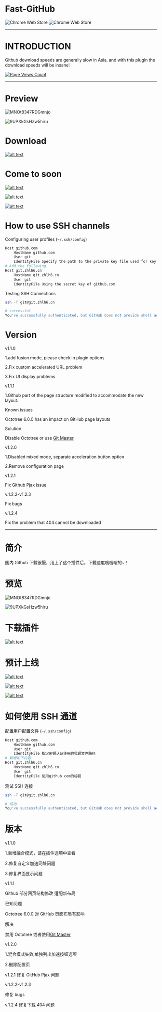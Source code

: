 # Fast-GitHub

![Chrome Web Store](https://img.shields.io/chrome-web-store/v/mfnkflidjnladnkldfonnaicljppahpg?style=for-the-badge)
![Chrome Web Store](https://img.shields.io/chrome-web-store/users/mfnkflidjnladnkldfonnaicljppahpg?style=for-the-badge)

---

# INTRODUCTION

Github download speeds are generally slow in Asia, and with this plugin the download speeds will be insane!

[![Page Views Count](https://badges.toozhao.com/badges/01EH1R0YMQANV1ACQXTEBK7JCN/green.svg)](https://badges.toozhao.com/badges/01EH1R0YMQANV1ACQXTEBK7JCN/green.svg "Get your own page views count badge on badges.toozhao.com")

---

# Preview

![MNOt8347RDGmnjo](https://i.loli.net/2021/04/23/MNOt8347RDGmnjo.png)

![9UPXkGsHzw5hiru](https://i.loli.net/2021/04/23/9UPXkGsHzw5hiru.png)

# Download

[![alt text](https://i.loli.net/2021/04/23/IqpU7COKQvzrcyG.png "title")](https://chrome.google.com/webstore/detail/github%E5%8A%A0%E9%80%9F/mfnkflidjnladnkldfonnaicljppahpg?hl=zh-CN&authuser=1)

# Come to soon

[![alt text](https://i.loli.net/2021/04/23/EnS3eDi4I86Yv2N.png "title")]()

[![alt text](https://i.loli.net/2021/04/23/SKsywoGWg1HvEja.png "title")]()

[![alt text](https://i.loli.net/2021/04/23/4wGaRTisEdcBnIt.png "title")]()

# How to use SSH channels

Configuring user profiles (`~/.ssh/config`)

```bash
Host github.com
	HostName github.com
	User git
	IdentityFile Specify the path to the private key file used for key authentication
# Add the following
Host git.zhlh6.cn
	HostName git.zhlh6.cn
	User git
	IdentityFile Using the secret key of github.com
```

Testing SSH Connections

```bash
ssh -T git@git.zhlh6.cn

# successful
You've successfully authenticated, but GitHub does not provide shell access
```

# Version

v1.1.0

1.add fusion mode, please check in plugin options

2.Fix custom accelerated URL problem

3.Fix UI display problems

v1.1.1

1.Github part of the page structure modified to accommodate the new layout.

Known issues

Octotree 6.0.0 has an impact on GitHub page layouts

Solution

Disable Octotree or use <a href="https://chrome.google.com/webstore/detail/git-master/klmeolbcejnhefkapdchfhlhhjgobhmo" target="_blank">Git Master</a>

v1.2.0

1.Disabled mixed mode, separate acceleration button option

2.Remove configuration page

v1.2.1

Fix Github Pjax issue

v.1.2.2-v1.2.3

Fix bugs

v.1.2.4

Fix the problem that 404 cannot be downloaded

---

# 简介

国内 Github 下载很慢，用上了这个插件后，下载速度嗖嗖嗖的~！

# 预览

![MNOt8347RDGmnjo](https://i.loli.net/2021/04/23/MNOt8347RDGmnjo.png)

![9UPXkGsHzw5hiru](https://i.loli.net/2021/04/23/9UPXkGsHzw5hiru.png)

# 下载插件

[![alt text](https://i.loli.net/2021/04/23/IqpU7COKQvzrcyG.png "title")](https://chrome.google.com/webstore/detail/github%E5%8A%A0%E9%80%9F/mfnkflidjnladnkldfonnaicljppahpg?hl=zh-CN&authuser=1)

# 预计上线

[![alt text](https://i.loli.net/2021/04/23/EnS3eDi4I86Yv2N.png "title")]()

[![alt text](https://i.loli.net/2021/04/23/SKsywoGWg1HvEja.png "title")]()

[![alt text](https://i.loli.net/2021/04/23/4wGaRTisEdcBnIt.png "title")]()

# 如何使用 SSH 通道

配置用户配置文件 (`~/.ssh/config`)

```bash
Host github.com
	HostName github.com
	User git
	IdentityFile 指定密钥认证使用的私钥文件路径
# 新增如下内容
Host git.zhlh6.cn
	HostName git.zhlh6.cn
	User git
	IdentityFile 使用github.com的秘钥
```

测试 SSH 连接

```bash
ssh -T git@git.zhlh6.cn

# 成功
You've successfully authenticated, but GitHub does not provide shell access
```

# 版本

v1.1.0

1.新增融合模式，请在插件选项中查看

2.修复自定义加速网址问题

3.修复界面显示问题

v1.1.1

Github 部分网页结构修改 适配新布局

已知问题

Octotree 6.0.0 对 GitHub 页面布局有影响

解决

禁用 Octotree 或者使用<a href="https://chrome.google.com/webstore/detail/git-master/klmeolbcejnhefkapdchfhlhhjgobhmo" target="_blank">Git Master</a>

v1.2.0

1.混合模式失效,单独列出加速按钮选项

2.删除配置页

v1.2.1
修复 GitHub Pjax 问题

v.1.2.2-v1.2.3

修复 bugs

v.1.2.4
修复下载 404 问题
